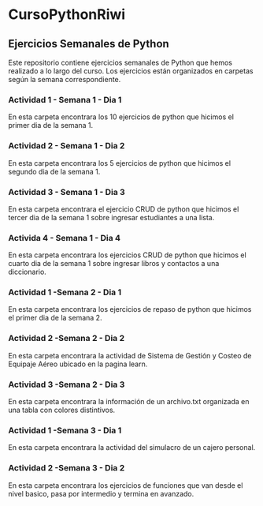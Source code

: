 # CursoPythonRiwi

## Ejercicios Semanales de Python

Este repositorio contiene ejercicios semanales de Python que hemos realizado a lo largo del curso. Los ejercicios están organizados en carpetas según la semana correspondiente.

### Actividad 1 - Semana 1 - Dia 1

En esta carpeta encontrara los 10 ejercicios de python que hicimos el primer dia de la semana 1.

### Actividad 2 - Semana 1 - Dia 2

En esta carpeta encontrara los 5 ejercicios de python que hicimos el segundo dia de la semana 1.

### Actividad 3 - Semana 1 - Dia 3

En esta carpeta encontrara el ejercicio CRUD de python que hicimos el tercer dia de la semana 1 sobre ingresar estudiantes a una lista.

### Activida 4 - Semana 1 - Dia 4

En esta carpeta encontrara los ejercicios CRUD de python que hicimos el cuarto dia de la semana 1 sobre ingresar libros y contactos a una diccionario.

### Actividad 1 -Semana 2 - Dia 1

En esta carpeta encontrara los ejercicios de repaso de python que hicimos el primer dia de la semana 2.

### Actividad 2 -Semana 2 - Dia 2

En esta carpeta encontrara la actividad de Sistema de Gestión y Costeo de Equipaje Aéreo ubicado en la pagina learn.

### Actividad 3 -Semana 2 - Dia 3

En esta carpeta encontrara la información de un archivo.txt organizada en una tabla con colores distintivos.

### Actividad 1 -Semana 3 - Dia 1

En esta carpeta encontrara la actividad del simulacro de un cajero personal.

### Actividad 2 -Semana 3 - Dia 2

En esta carpeta encontrara los ejercicios de funciones que van desde el nivel basico, pasa por intermedio y termina en avanzado.